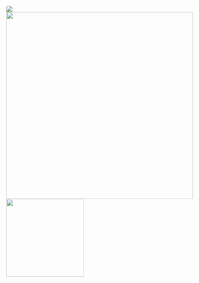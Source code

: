 <a href="https://www.linkedin.com/in/isai-alejandro-mendoza-martinez-a4010617b/" target="_blank"><img src="https://img.icons8.com/color/48/000000/linkedin.png"/></a>
<img src="https://github-readme-stats.vercel.app/api?username=exgolden&show_icons=true&count_private=true&theme=dark" width="500" height="auto"/>
<img src="https://github-readme-stats.vercel.app/api/top-langs/?username=exgolden&layout=default&theme=dark" width="208" height="auto"/>
